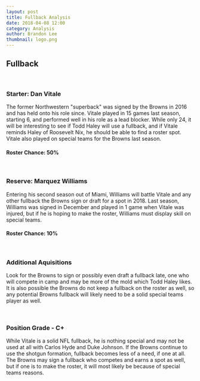 ```yaml
---
layout: post
title: Fullback Analysis
date: 2018-04-08 12:00
category: Analysis
author: Brandon Lee
thumbnail: logo.png
---
```


## Fullback

<br>

### Starter: Dan Vitale

The former Northwestern "superback" was signed by the Browns in 2016 and has held onto his role since. Vitale played in 15 games last season, starting 6, and performed well in his role as a lead blocker. While only 24, it will be interesting to see if Todd Haley will use a fullback, and if Vitale reminds Haley of Roosevelt Nix, he should be able to find a roster spot. Vitale also played on special teams for the Browns last season.

#### Roster Chance: 50%

<br>

### Reserve: Marquez Williams

Entering his second season out of Miami, Williams will battle Vitale and any other fullback the Browns sign or draft for a spot in 2018. Last season, Williams was signed in December and played in 1 game when Vitale was injured, but if he is hoping to make the roster, Williams must display skill on special teams.

#### Roster Chance: 10%

<br>

### Additional Aquisitions

Look for the Browns to sign or possibly even draft a fullback late, one who will compete in camp and may be more of the mold which Todd Haley likes. It is also possible the Browns do not keep a fullback on the roster as well, so any potential Browns fullback will likely need to be a solid special teams player as well.

<br>

### Position Grade - C+

While Vitale is a solid NFL fullback, he is nothing special and may not be used at all with Carlos Hyde and Duke Johnson. If the Browns continue to use the shotgun formation, fullback becomes less of a need, if one at all. The Browns may sign a fullback who competes and earns a spot as well, but if one is to make the roster, it will most likely be because of special teams reasons.
